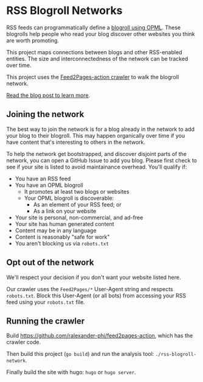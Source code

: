 # RSS Blogroll Networks

RSS feeds can programmatically define a [blogroll using OPML](https://opml.org/blogroll.opml).
These blogrolls help people who read your blog discover other websites you think are worth promoting.

This project maps connections between blogs and other RSS-enabled entities.
The size and interconnectedness of the network can be tracked over time.

This project uses the [Feed2Pages-action crawler](https://github.com/ralexander-phi/feed2pages-action) to walk the blogroll network.

[Read the blog post to learn more](https://alexsci.com/blog/blogroll-network/).


## Joining the network

The best way to join the network is for a blog already in the network to add your blog to their blogroll.
This may happen organically over time if you have content that's interesting to others in the network.

To help the network get bootstrapped, and discover disjoint parts of the network, you can open a GitHub Issue to add you blog.
Please first check to see if your site is listed to avoid maintainance overhead.
You'll qualify if:

* You have an RSS feed
* You have an OPML blogroll
  * It promotes at least two blogs or websites
  * Your OPML blogroll is discoverable:
    * As an element of your RSS feed; or
    * As a link on your website
* Your site is personal, non-commercial, and ad-free
* Your site has human generated content
* Content may be in any language
* Content is reasonably "safe for work"
* You aren't blocking us via `robots.txt`


## Opt out of the network

We'll respect your decision if you don't want your website listed here.

Our crawler uses the `Feed2Pages/*` User-Agent string and respects `robots.txt`.
Block this User-Agent (or all bots) from accessing your RSS feed using your `robots.txt` file.


## Running the crawler

Build https://github.com/ralexander-phi/feed2pages-action, which has the crawler code.

Then build this project (`go build`) and run the analysis tool: `./rss-blogroll-network`.

Finally build the site with hugo: `hugo` or `hugo server`.

